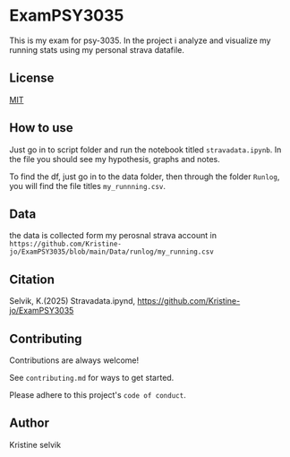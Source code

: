 # ExamPSY3035
This is my exam for psy-3035. In the project i analyze and visualize my running stats using my personal strava datafile. 

## License
[MIT](https://choosealicense.com/licenses/mit/)

## How to use
Just go in to script folder and run the notebook titled `stravadata.ipynb`. In the file you should see my hypothesis, graphs and notes.

To find the df, just go in to the data folder, then through the folder `Runlog`, you will find the file titles `my_runnning.csv`. 

## Data
the data is collected form my perosnal strava account in `https://github.com/Kristine-jo/ExamPSY3035/blob/main/Data/runlog/my_running.csv`

## Citation
Selvik, K.(2025) Stravadata.ipynd, https://github.com/Kristine-jo/ExamPSY3035


## Contributing
Contributions are always welcome!

See `contributing.md` for ways to get started.

Please adhere to this project's `code of conduct`.

## Author
Kristine selvik

